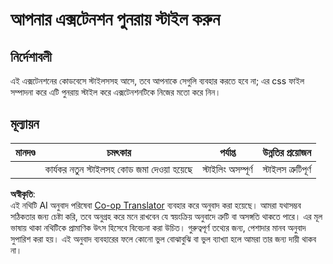 <!--
CO_OP_TRANSLATOR_METADATA:
{
  "original_hash": "e3c6f2a03c2336e60412612d870af547",
  "translation_date": "2025-08-25T23:42:35+00:00",
  "source_file": "5-browser-extension/1-about-browsers/assignment.md",
  "language_code": "bn"
}
-->
# আপনার এক্সটেনশন পুনরায় স্টাইল করুন

## নির্দেশাবলী

এই এক্সটেনশনের কোডবেসে স্টাইলসসহ আসে, তবে আপনাকে সেগুলি ব্যবহার করতে হবে না; এর css ফাইল সম্পাদনা করে এটি পুনরায় স্টাইল করে এক্সটেনশনটিকে নিজের মতো করে নিন।

## মূল্যায়ন

| মানদণ্ড | চমৎকার                                     | পর্যাপ্ত              | উন্নতির প্রয়োজন |
| -------- | ------------------------------------------ | --------------------- | ----------------- |
|          | কার্যকর নতুন স্টাইলসহ কোড জমা দেওয়া হয়েছে | স্টাইলিং অসম্পূর্ণ    | স্টাইলস ত্রুটিপূর্ণ |

**অস্বীকৃতি**:  
এই নথিটি AI অনুবাদ পরিষেবা [Co-op Translator](https://github.com/Azure/co-op-translator) ব্যবহার করে অনুবাদ করা হয়েছে। আমরা যথাসম্ভব সঠিকতার জন্য চেষ্টা করি, তবে অনুগ্রহ করে মনে রাখবেন যে স্বয়ংক্রিয় অনুবাদে ত্রুটি বা অসঙ্গতি থাকতে পারে। এর মূল ভাষায় থাকা নথিটিকে প্রামাণিক উৎস হিসেবে বিবেচনা করা উচিত। গুরুত্বপূর্ণ তথ্যের জন্য, পেশাদার মানব অনুবাদ সুপারিশ করা হয়। এই অনুবাদ ব্যবহারের ফলে কোনো ভুল বোঝাবুঝি বা ভুল ব্যাখ্যা হলে আমরা তার জন্য দায়ী থাকব না।